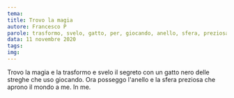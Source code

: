 ```yaml
---
tema:
title: Trovo la magia
autore: Francesco P
parole: trasformo, svelo, gatto, per, giocando, anello, sfera, preziosa
data: 11 novembre 2020
tags: 
img: 
---
```

Trovo la magia e la trasformo e svelo il segreto con un gatto nero delle streghe che uso giocando.
Ora posseggo l'anello e la sfera preziosa che aprono il mondo a me. In me.

